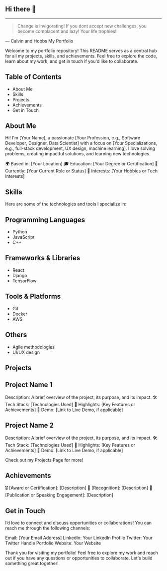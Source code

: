 ## Hi there 👋

---
> Change is invigorating! If you dont accept new challenges, you become complacent and lazy! Your life trophies!

— Calvin and Hobbs
My Portfolio

Welcome to my portfolio repository! This README serves as a central hub for all my projects, skills, and achievements. Feel free to explore the code, learn about my work, and get in touch if you'd like to collaborate.

Table of Contents
-----------------
- About Me
- Skills
- Projects
- Achievements
- Get in Touch

About Me
---------
Hi! I'm [Your Name], a passionate [Your Profession, e.g., Software Developer, Designer, Data Scientist] with a focus on [Your Specializations, e.g., full-stack development, UX design, machine learning]. I love solving problems, creating impactful solutions, and learning new technologies.

🌍 Based in: [Your Location]
🎓 Education: [Your Degree or Certification]
💼 Currently: [Your Current Role or Status]
🌟 Interests: [Your Hobbies or Tech Interests]

Skills
------
Here are some of the technologies and tools I specialize in:

Programming Languages
----------------------
- Python
- JavaScript
- C++

Frameworks & Libraries
----------------------
- React
- Django
- TensorFlow

Tools & Platforms
-----------------
- Git
- Docker
- AWS

Others
------
- Agile methodologies
- UI/UX design

Projects
--------
Project Name 1
---------------
Description: A brief overview of the project, its purpose, and its impact.
🛠 Tech Stack: [Technologies Used]
🌟 Highlights: [Key Features or Achievements]
🚀 Demo: [Link to Live Demo, if applicable]

Project Name 2
---------------
Description: A brief overview of the project, its purpose, and its impact.
🛠 Tech Stack: [Technologies Used]
🌟 Highlights: [Key Features or Achievements]
🚀 Demo: [Link to Live Demo, if applicable]

Check out my Projects Page for more!

Achievements
------------
🎖 [Award or Certification]: [Description]
🌟 [Recognition]: [Description]
📜 [Publication or Speaking Engagement]: [Description]

Get in Touch
------------
I’d love to connect and discuss opportunities or collaborations! You can reach me through the following channels:

Email: [Your Email Address]
LinkedIn: Your LinkedIn Profile
Twitter: Your Twitter Handle
Portfolio Website: Your Website

Thank you for visiting my portfolio! Feel free to explore my work and reach out if you have any questions or opportunities to collaborate. Let's build something great together!
<!--
**Sucralosee/Sucralosee** is a ✨ _special_ ✨ repository because its `README.md` (this file) appears on your GitHub profile.

Here are some ideas to get you started:

- 🔭 I’m currently working on ...
- 🌱 I’m currently learning ...
- 👯 I’m looking to collaborate on ...
- 🤔 I’m looking for help with ...
- 💬 Ask me about ...
- 📫 How to reach me: ...
- 😄 Pronouns: ...
- ⚡ Fun fact: ...

